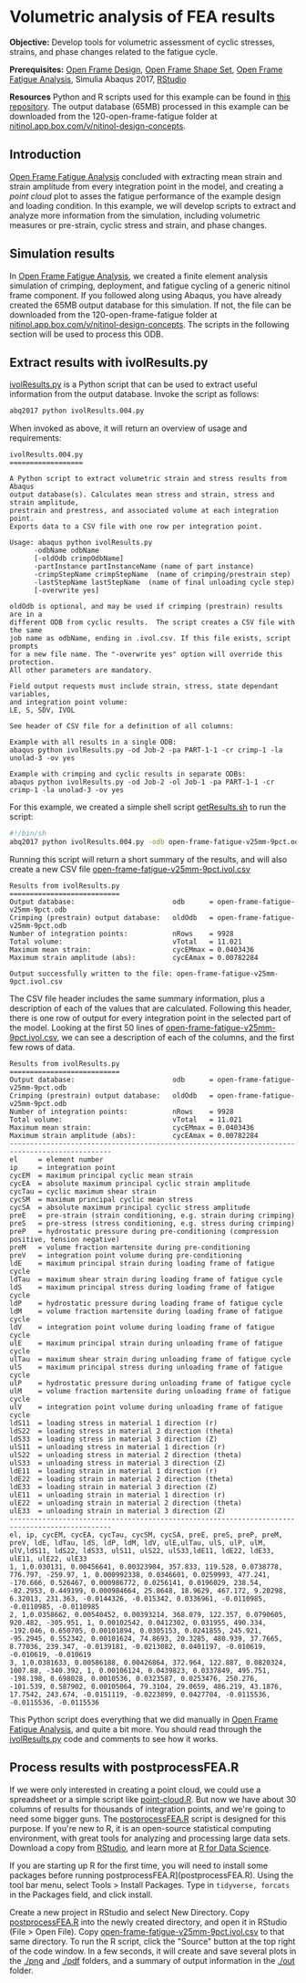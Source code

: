 # Volumetric analysis of FEA results

**Objective:** Develop tools for volumetric assessment of cyclic stresses, strains, and phase changes related to the fatigue cycle.

**Prerequisites:** [Open Frame Design](../105-open-frame-design), [Open Frame Shape Set](../115-open-frame-shape-set), [Open Frame Fatigue Analysis](../120-open-frame-fatigue), Simulia Abaqus 2017, [RStudio](https://www.rstudio.com/)

**Resources** Python and R scripts used for this example can be found in [this repository](.). The output database (65MB) processed in this example can be downloaded from the 120-open-frame-fatigue folder at [nitinol.app.box.com/v/nitinol-design-concepts](https://nitinol.box.com/v/nitinol-design-concepts).

## Introduction

[Open Frame Fatigue Analysis](../120-open-frame-fatigue) concluded with extracting mean strain and strain amplitude from every integration point in the model, and creating a *point cloud* plot to asses the fatigue performance of the example design and loading condition. In this example, we will develop scripts to extract and analyze more information from the simulation, including volumetric measures or pre-strain, cyclic stress and strain, and phase changes.

## Simulation results

In [Open Frame Fatigue Analysis](../120-open-frame-fatigue), we created a finite element analysis simulation of crimping, deployment, and fatigue cycling of a generic nitinol frame component. If you followed along using Abaqus, you have already created the 65MB output database for this simulation. If not, the file can be downloaded from the 120-open-frame-fatigue folder at [nitinol.app.box.com/v/nitinol-design-concepts](https://nitinol.box.com/v/nitinol-design-concepts). The scripts in the following section will be used to process this ODB.

## Extract results with ivolResults.py

[ivolResults.py](ivolResults.004.py) is a Python script that can be used to extract useful information from the output database. Invoke the script as follows:

```sh
abq2017 python ivolResults.004.py
```
When invoked as above, it will return an overview of usage and requirements:
```
ivolResults.004.py
==================

A Python script to extract volumetric strain and stress results from Abaqus
output database(s). Calculates mean stress and strain, stress and strain amplitude,
prestrain and prestress, and associated volume at each integration point.
Exports data to a CSV file with one row per integration point.

Usage: abaqus python ivolResults.py
      -odbName odbName
      [-oldOdb crimpOdbName]
      -partInstance partInstanceName (name of part instance)
      -crimpStepName crimpStepName  (name of crimping/prestrain step)
      -lastStepName lastStepName  (name of final unloading cycle step)
      [-overwrite yes]

oldOdb is optional, and may be used if crimping (prestrain) results are in a
different ODB from cyclic results.  The script creates a CSV file with the same
job name as odbName, ending in .ivol.csv. If this file exists, script prompts
for a new file name. The "-overwrite yes" option will override this protection.
All other parameters are mandatory.

Field output requests must include strain, stress, state dependant variables,
and integration point volume:
LE, S, SDV, IVOL

See header of CSV file for a definition of all columns:

Example with all results in a single ODB:
abaqus python ivolResults.py -od Job-2 -pa PART-1-1 -cr crimp-1 -la unolad-3 -ov yes

Example with crimping and cyclic results in separate ODBs:
abaqus python ivolResults.py -od Job-2 -ol Job-1 -pa PART-1-1 -cr crimp-1 -la unolad-3 -ov yes
```
For this example, we created a simple shell script [getResults.sh](./getResults.sh) to run the script:
```getResults.sh
#!/bin/sh
abq2017 python ivolResults.004.py -odb open-frame-fatigue-v25mm-9pct.odb -pa D101-ASCUT-FRAME-1 -cr crimp-10mm -la diastole-03
```
Running this script will return a short summary of the results, and will also create a new CSV file [open-frame-fatigue-v25mm-9pct.ivol.csv](./open-frame-fatigue-v25mm-9pct.ivol.csv) 
```
Results from ivolResults.py
===========================
Output database:                        odb      = open-frame-fatigue-v25mm-9pct.odb
Crimping (prestrain) output database:   oldOdb   = open-frame-fatigue-v25mm-9pct.odb
Number of integration points:           nRows    = 9928
Total volume:                           vTotal   = 11.021
Maximum mean strain:                    cycEMmax = 0.0403436
Maximum strain amplitude (abs):         cycEAmax = 0.00782284

Output successfully written to the file: open-frame-fatigue-v25mm-9pct.ivol.csv
```
The CSV file header includes the same summary information, plus a description of each of the values that are calculated. Following this header, there is one row of output for every integration point in the selected part of the model. Looking at the first 50 lines of [open-frame-fatigue-v25mm-9pct.ivol.csv](./open-frame-fatigue-v25mm-9pct.ivol.csv), we can see a description of each of the columns, and the first few rows of data.
```
Results from ivolResults.py
===========================
Output database:                        odb      = open-frame-fatigue-v25mm-9pct.odb
Crimping (prestrain) output database:   oldOdb   = open-frame-fatigue-v25mm-9pct.odb
Number of integration points:           nRows    = 9928
Total volume:                           vTotal   = 11.021
Maximum mean strain:                    cycEMmax = 0.0403436
Maximum strain amplitude (abs):         cycEAmax = 0.00782284
-----------------------------------------------------------------------------------------------
el     = element number
ip     = integration point
cycEM  = maximum principal cyclic mean strain
cycEA  = absolute maximum principal cyclic strain amplitude
cycTau = cyclic maximum shear strain
cycSM  = maximum principal cyclic mean stress
cycSA  = absolute maximum principal cyclic stress amplitude
preE   = pre-strain (strain conditioning, e.g. strain during crimping)
preS   = pre-stress (stress conditioning, e.g. stress during crimping)
preP   = hydrostatic pressure during pre-conditioning (compression positive, tension negative)
preM   = volume fraction martensite during pre-conditioning
preV   = integration point volume during pre-conditioning
ldE    = maximum principal strain during loading frame of fatigue cycle
ldTau  = maximum shear strain during loading frame of fatigue cycle
ldS    = maximum principal stress during loading frame of fatigue cycle
ldP    = hydrostatic pressure during loading frame of fatigue cycle
ldM    = volume fraction martensite during loading frame of fatigue cycle
ldV    = integration point volume during loading frame of fatigue cycle
ulE    = maximum principal strain during unloading frame of fatigue cycle
ulTau  = maximum shear strain during unloading frame of fatigue cycle
ulS    = maximum principal stress during unloading frame of fatigue cycle
ulP    = hydrostatic pressure during unloading frame of fatigue cycle
ulM    = volume fraction martensite during unloading frame of fatigue cycle
ulV    = integration point volume during unloading frame of fatigue cycle
ldS11  = loading stress in material 1 direction (r)
ldS22  = loading stress in material 2 direction (theta)
ldS33  = loading stress in material 3 direction (Z)
ulS11  = unloading stress in material 1 direction (r)
ulS22  = unloading stress in material 2 direction (theta)
ulS33  = unloading stress in material 3 direction (Z)
ldE11  = loading strain in material 1 direction (r)
ldE22  = loading strain in material 2 direction (theta)
ldE33  = loading strain in material 3 direction (Z)
ulE11  = unloading strain in material 1 direction (r)
ulE22  = unloading strain in material 2 direction (theta)
ulE33  = unloading strain in material 3 direction (Z)
-----------------------------------------------------------------------------------------------
el, ip, cycEM, cycEA, cycTau, cycSM, cycSA, preE, preS, preP, preM, preV, ldE, ldTau, ldS, ldP, ldM, ldV, ulE,ulTau, ulS, ulP, ulM, ulV,ldS11, ldS22, ldS33, ulS11, ulS22, ulS33,ldE11, ldE22, ldE33, ulE11, ulE22, ulE33
1, 1,0.030131, 0.00456641, 0.00323904, 357.833, 119.528, 0.0738778, 776.797, -259.97, 1, 0.000992338, 0.0346601, 0.0259993, 477.241, -170.666, 0.526467, 0.000986772, 0.0256141, 0.0196029, 238.54, -82.2953, 0.449199, 0.000984664, 25.8648, 18.9629, 467.172, 9.20298, 6.32013, 231.363, -0.0144326, -0.015342, 0.0336961, -0.0110985, -0.0110985, -0.0110985
2, 1,0.0358662, 0.00540452, 0.00393214, 368.079, 122.357, 0.0790605, 920.482, -305.951, 1, 0.00102542, 0.0412302, 0.031955, 490.334, -192.046, 0.650705, 0.00101894, 0.0305153, 0.0241855, 245.921, -95.2945, 0.552342, 0.00101624, 74.8693, 20.3285, 480.939, 37.7665, 8.77036, 239.347, -0.0139181, -0.0213082, 0.0401197, -0.010619, -0.010619, -0.010619
3, 1,0.0381633, 0.00586188, 0.00426864, 372.964, 122.887, 0.0820324, 1007.88, -340.392, 1, 0.00106124, 0.0439823, 0.0337849, 495.751, -198.198, 0.698028, 0.0010536, 0.0323587, 0.0253476, 250.276, -101.539, 0.587902, 0.00105064, 79.3104, 29.0659, 486.219, 43.1876, 17.7542, 243.674, -0.0151119, -0.0223899, 0.0427704, -0.0115536, -0.0115536, -0.0115536
```
This Python script does everything that we did manually in [Open Frame Fatigue Analysis](../120-open-frame-fatigue), and quite a bit more. You should read through the [ivolResults.py](./ivolResults.004.py) code and comments to see how it works.

## Process results with postprocessFEA.R

If we were only interested in creating a point cloud, we could use a spreadsheet or a simple script like [point-cloud.R](../120-open-frame-fatigue/point-cloud.R). But now we have about 30 columns of results for thousands of integration points, and we're going to need some bigger guns. The [postprocessFEA.R](postprocessFEA.R) script is designed for this purpose. If you're new to R, it is an open-source statistical computing environment, with great tools for analyzing and processing large data sets. Download a copy from [RStudio](https://www.rstudio.com/), and learn more at [R for Data Science](http://r4ds.had.co.nz/).

If you are starting up R for the first time, you will need to install some packages before running postprocessFEA.R](postprocessFEA.R). Using the tool bar menu, select Tools > Install Packages. Type in `tidyverse, forcats` in the Packages field, and click install. 

Create a new project in RStudio and select New Directory. Copy [postprocessFEA.R](postprocessFEA.R) into the newly created directory, and open it in RStudio (File > Open File). Copy [open-frame-fatigue-v25mm-9pct.ivol.csv](./open-frame-fatigue-v25mm-9pct.ivol.csv) to that same directory. To run the R script, click the "Source" button at the top right of the code window. In a few seconds, it will create and save several plots in the [./png](./pdf) and [./pdf](./pdf) folders, and a summary of output information in the [./out](./out) folder.
